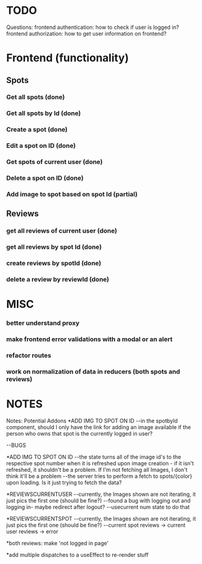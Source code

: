 # TODO

Questions:
frontend authentication: how to check if user is logged in?
frontend authorization: how to get user information on frontend?


# Frontend (functionality)

## Spots

### Get all spots (done)
### Get all spots by Id (done)
### Create a spot (done)
### Edit a spot on ID (done)
### Get spots of current user (done)
### Delete a spot on ID (done)

### Add image to spot based on spot Id (partial)


## Reviews

### get all reviews of current user (done)
### get all reviews by spot Id (done)
### create reviews by spotId (done)
### delete a review by reviewId (done)


# MISC

### better understand proxy

### make frontend error validations with a modal or an alert

### refactor routes

### work on normalization of data in reducers (both spots and reviews)


# NOTES
Notes:
Potential Addons
*ADD IMG TO SPOT ON ID
--in the spotbyId component, should I only have the link for adding an image available if the person who owns that spot is the currently logged in user?


--BUGS

*ADD IMG TO SPOT ON ID
--the state turns all of the image id's to the respective spot number when it is refreshed upon image creation - if it isn't refreshed, it shouldn't be a problem. If I'm not fetching all Images, I don't think it'll be a problem
--the server tries to perform a fetch to spots/{color} upon loading. Is it just trying to fetch the data?

*REVIEWSCURRENTUSER
--currently, the Images shown are not iterating, it just pics the first one (should be fine?)
--found a bug with logging out and logging in- maybe redirect after logout?
--usecurrent num state to do that

*REVIEWSCURRENTSPOT
--currently, the Images shown are not iterating, it just pics the first one (should be fine?)
--current spot reviews -> current user reviews -> error

*both reviews: make 'not logged in page'

*add multiple dispatches to a useEffect to re-render stuff
